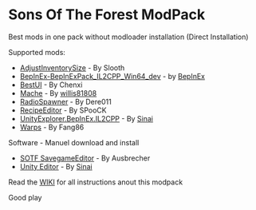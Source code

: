 # Sons Of The Forest ModPack
Best mods in one pack without modloader installation
(Direct Installation)


Supported mods:

- [AdjustInventorySize](https://www.nexusmods.com/sonsoftheforest/mods/42?tab=description) - By Slooth
- [BepInEx-BepInExPack_IL2CPP_Win64_dev](https://builds.bepinex.dev/projects/bepinex_be) - by [BepInEx](https://github.com/BepInEx)
- [BestUI](https://thunderstore.io/c/sons-of-the-forest/p/Chenxi/BestUi/) - By Chenxi
- [Mache](https://github.com/willis81808/Mache) - By [willis81808](https://github.com/willis81808)
- [RadioSpawner](https://thunderstore.io/c/sons-of-the-forest/p/Dere011/RadioSpawner/) - By Dere011
- [RecipeEditor](https://thunderstore.io/c/sons-of-the-forest/p/SPooCK/RecipeEditor) - By SPooCK
- [UnityExplorer.BepInEx.IL2CPP](https://github.com/sinai-dev/UnityExplorer) - By [Sinai](https://github.com/sinai-dev)
- [Warps](https://thunderstore.io/c/sons-of-the-forest/p/Fang86/Warps/) - By Fang86


Software - Manuel download and install

- [SOTF SavegameEditor](https://www.nexusmods.com/sonsoftheforest/mods/34?tab=description) - By Ausbrecher
- [Unity Editor](https://github.com/sinai-dev/UnityExplorer#unity-editor) - By [Sinai](https://github.com/sinai-dev)


Read the [WIKI](https://github.com/ErythroCraft/SonsOfTheForestModPack/wiki) for all instructions anout this modpack



Good play
